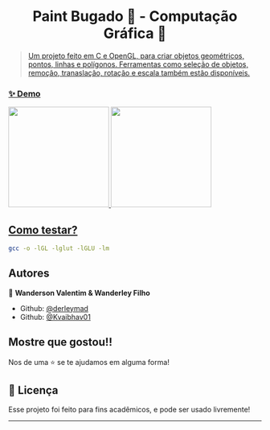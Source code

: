 <h1 align="center">Paint Bugado 🐛 - Computação Gráfica 🎨</h1>
<p>
  <a href="https://github.com/Wanderson-Valentim/trabalho-cg-paint" target="_blank">

> Um projeto feito em C e OpenGL, para criar objetos geométricos, pontos, linhas e polígonos. Ferramentas como seleção de objetos, remoção, tranaslação, rotação e escala também estão disponíveis.


### ✨ Demo
<p float="left">
  <img src="images/entrada.jpg" width="200" />
  <img src="images/desenho.jpg" width="200" />
</p>

## Como testar?

```sh
gcc -o -lGL -lglut -lGLU -lm
```
## Autores

👤 **Wanderson Valentim & Wanderley Filho**

* Github: [@derleymad](https://github.com/derleymad)
* Github: [@Kvaibhav01](https://github.com/Wanderson-Valentim)

## Mostre que gostou!!

Nos de uma ⭐️ se te ajudamos em alguma forma!

## 📝 Licença

Esse projeto foi feito para fins acadêmicos, e pode ser usado livremente!

***

